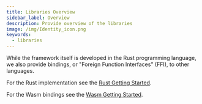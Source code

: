 ```yaml
---
title: Libraries Overview
sidebar_label: Overview
description: Provide overview of the libraries
image: /img/Identity_icon.png
keywords:
  - libraries
---
```


While the framework itself is developed in the Rust programming language, we also provide bindings, or "Foreign Function Interfaces" (FFI), to other languages.

For the Rust implementation see the [Rust Getting Started](./rust/getting_started.md).

For the Wasm bindings see the [Wasm Getting Started](./wasm/getting_started.md).
